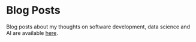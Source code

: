# Blog Posts

Blog posts about my thoughts on software development, data science and AI are
available [here](https://julianpschmitt.github.io/).
